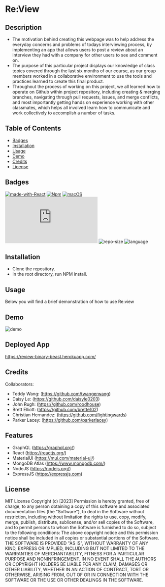 # Re:View

## Description

- The motivation behind creating this webpage was to help address the everyday concerns and problems of todays interviewing process, by implementing an app that allows users to post a review about an interview they had with a company for other users to see and comment on.
- The purpose of this particular project displays our knowledge of class topics covered through the last six months of our course, as our group members worked in a collaborative environment to use the tools and practices learned to create this final product.
- Throughout the process of working on this project, we all learned how to operate on Github within project repository, including creating & merging branches, navigating through pull requests, issues, and merge conflicts, and most importantly getting hands on experience working with other classmates, which helps all involved learn how to communicate and work collectively to accomplish a number of tasks.

## Table of Contents
- [Badges](#badges)
- [Installation](#installation)
- [Usage](#usage)
- [Demo](#demo)
- [Credits](#credits)
- [License](#license)

## Badges

[![made-with-React](https://img.shields.io/badge/Made%20with-React-1f425f.svg)](https://www.javascript.com)
[![Npm](https://badgen.net/badge/icon/npm?icon=npm&label)](https://https://npmjs.com/)
[![macOS](https://svgshare.com/i/ZjP.svg)](https://svgshare.com/i/ZjP.svg)
[![GitHub license](https://badgen.net/github/license/Naereen/Strapdown.js)](https://github.com/Naereen/StrapDown.js/blob/master/LICENSE)
![repo-size](https://img.shields.io/github/repo-size/daisyle0203/UPIN)
![language](https://img.shields.io/github/languages/top/daisyle0203/UPIN)


## Installation

- Clone the repository.
- In the root directory, run NPM install.

## Usage

Below you will find a brief demonstration of how to use Re:view

## Demo

![demo](img/Re_View.gif)

## Deployed App

https://review-binary-beast.herokuapp.com/

## Credits

Collaborators:

- Teddy Wang: (https://github.com/twangerwang)
- Daisy Le: (https://github.com/daisyle0203)
- John Rugh: (https://github.com/roodhouse)
- Brett Elliott: (https://github.com/brette102)
- Christian Hernandez: (https://github.com/fightingwards)
- Parker Lacey: (https://github.com/parkerlacey)

## Features

- GraphQL (https://graphql.org/)
- React (https://reactjs.org/)
- MaterialUI (https://mui.com/material-ui/)
- MongoDB Atlas (https://www.mongodb.com/)
- NodeJS (https://nodejs.org/)
- ExpressJS (https://expressjs.com)

## License

MIT License
Copyright (c) [2023]
Permission is hereby granted, free of charge, to any person obtaining a copy
of this software and associated documentation files (the "Software"), to deal
in the Software without restriction, including without limitation the rights
to use, copy, modify, merge, publish, distribute, sublicense, and/or sell
copies of the Software, and to permit persons to whom the Software is
furnished to do so, subject to the following conditions:
The above copyright notice and this permission notice shall be included in all
copies or substantial portions of the Software.
THE SOFTWARE IS PROVIDED "AS IS", WITHOUT WARRANTY OF ANY KIND, EXPRESS OR
IMPLIED, INCLUDING BUT NOT LIMITED TO THE WARRANTIES OF MERCHANTABILITY,
FITNESS FOR A PARTICULAR PURPOSE AND NONINFRINGEMENT. IN NO EVENT SHALL THE
AUTHORS OR COPYRIGHT HOLDERS BE LIABLE FOR ANY CLAIM, DAMAGES OR OTHER
LIABILITY, WHETHER IN AN ACTION OF CONTRACT, TORT OR OTHERWISE, ARISING FROM,
OUT OF OR IN CONNECTION WITH THE SOFTWARE OR THE USE OR OTHER DEALINGS IN THE
SOFTWARE.


